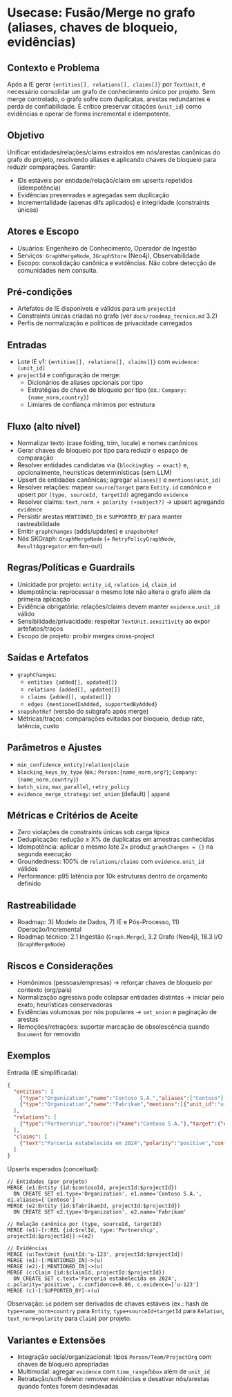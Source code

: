 # Usecase: Fusão/Merge no grafo (aliases, chaves de bloqueio, evidências)

## Contexto e Problema
Após a IE gerar `{entities[], relations[], claims[]}` por `TextUnit`, é necessário consolidar um grafo de conhecimento único por projeto. Sem merge controlado, o grafo sofre com duplicatas, arestas redundantes e perda de confiabilidade. É crítico preservar citações (`unit_id`) como evidências e operar de forma incremental e idempotente.

## Objetivo
Unificar entidades/relações/claims extraídos em nós/arestas canônicas do grafo do projeto, resolvendo aliases e aplicando chaves de bloqueio para reduzir comparações. Garantir:
- IDs estáveis por entidade/relação/claim em upserts repetidos (idempotência)
- Evidências preservadas e agregadas sem duplicação
- Incrementalidade (apenas difs aplicados) e integridade (constraints únicas)

## Atores e Escopo
- Usuários: Engenheiro de Conhecimento, Operador de Ingestão
- Serviços: `GraphMergeNode`, `IGraphStore` (Neo4j), Observabilidade
- Escopo: consolidação canônica e evidências. Não cobre detecção de comunidades nem consulta.

## Pré-condições
- Artefatos de IE disponíveis e válidos para um `projectId`
- Constraints únicas criadas no grafo (ver `docs/roadmap_tecnico.md` 3.2)
- Perfis de normalização e políticas de privacidade carregados

## Entradas
- Lote IE v1: `{entities[], relations[], claims[]}` com `evidence:[unit_id]`
- `projectId` e configuração de merge:
  - Dicionários de aliases opcionais por tipo
  - Estratégias de chave de bloqueio por tipo (ex.: `Company:{name_norm,country}`)
  - Limiares de confiança mínimos por estrutura

## Fluxo (alto nível)
- Normalizar texto (case folding, trim, locale) e nomes canônicos
- Gerar chaves de bloqueio por tipo para reduzir o espaço de comparação
- Resolver entidades candidatas via `{blockingKey → exact}` e, opcionalmente, heurísticas determinísticas (sem LLM)
- Upsert de entidades canônicas; agregar `aliases[]` e `mentions(unit_id)`
- Resolver relações: mapear `source`/`target` para `Entity.id` canônico e upsert por `(type, sourceId, targetId)` agregando `evidence`
- Resolver claims: `text_norm + polarity (+subject?)` → upsert agregando `evidence`
- Persistir arestas `MENTIONED_IN` e `SUPPORTED_BY` para manter rastreabilidade
- Emitir `graphChanges` (adds/updates) e `snapshotRef`
- Nós SKGraph: `GraphMergeNode` (+ `RetryPolicyGraphNode`, `ResultAggregator` em fan-out)

## Regras/Políticas e Guardrails
- Unicidade por projeto: `entity_id`, `relation_id`, `claim_id`
- Idempotência: reprocessar o mesmo lote não altera o grafo além da primeira aplicação
- Evidência obrigatória: relações/claims devem manter `evidence.unit_id` válido
- Sensibilidade/privacidade: respeitar `TextUnit.sensitivity` ao expor artefatos/traços
- Escopo de projeto: proibir merges cross-project

## Saídas e Artefatos
- `graphChanges`:
  - `entities {added[], updated[]}`
  - `relations {added[], updated[]}`
  - `claims {added[], updated[]}`
  - `edges {mentionedInAdded, supportedByAdded}`
- `snapshotRef` (versão do subgrafo após merge)
- Métricas/traços: comparações evitadas por bloqueio, dedup rate, latência, custo

## Parâmetros e Ajustes
- `min_confidence_entity|relation|claim`
- `blocking_keys_by_type` (ex.: `Person:{name_norm,org?}`; `Company:{name_norm,country}`)
- `batch_size`, `max_parallel`, `retry_policy`
- `evidence_merge_strategy`: `set_union` (default) | `append`

## Métricas e Critérios de Aceite
- Zero violações de constraints únicas sob carga típica
- Deduplicação: redução ≥ X% de duplicatas em amostras conhecidas
- Idempotência: aplicar o mesmo lote 2× produz `graphChanges = {}` na segunda execução
- Groundedness: 100% de `relations/claims` com `evidence.unit_id` válidos
- Performance: p95 latência por 10k estruturas dentro de orçamento definido

## Rastreabilidade
- Roadmap: 3) Modelo de Dados, 7) IE e Pós-Processo, 11) Operação/Incremental
- Roadmap técnico: 2.1 Ingestão (`Graph.Merge`), 3.2 Grafo (Neo4j), 18.3 I/O (`GraphMergeNode`)

## Riscos e Considerações
- Homônimos (pessoas/empresas) → reforçar chaves de bloqueio por contexto (org/país)
- Normalização agressiva pode colapsar entidades distintas → iniciar pelo exato; heurísticas conservadoras
- Evidências volumosas por nós populares → `set_union` e paginação de arestas
- Remoções/retrações: suportar marcação de obsolescência quando `Document` for removido

## Exemplos
Entrada (IE simplificada):
```json
{
  "entities": [
    {"type":"Organization","name":"Contoso S.A.","aliases":["Contoso"],"mentions":[{"unit_id":"u-123"}]},
    {"type":"Organization","name":"Fabrikam","mentions":[{"unit_id":"u-123"}]}
  ],
  "relations": [
    {"type":"Partnership","source":{"name":"Contoso S.A."},"target":{"name":"Fabrikam"},"evidence":["u-123"],"confidence":0.91}
  ],
  "claims": [
    {"text":"Parceria estabelecida em 2024","polarity":"positive","confidence":0.86,"evidence":["u-123"]}
  ]
}
```

Upserts esperados (conceitual):
```cypher
// Entidades (por projeto)
MERGE (e1:Entity {id:$contosoId, projectId:$projectId})
  ON CREATE SET e1.type='Organization', e1.name='Contoso S.A.', e1.aliases=['Contoso']
MERGE (e2:Entity {id:$fabrikamId, projectId:$projectId})
  ON CREATE SET e2.type='Organization', e2.name='Fabrikam'

// Relação canônica por (type, sourceId, targetId)
MERGE (e1)-[r:REL {id:$relId, type:'Partnership', projectId:$projectId}]->(e2)

// Evidências
MERGE (u:TextUnit {unitId:'u-123', projectId:$projectId})
MERGE (e1)-[:MENTIONED_IN]->(u)
MERGE (e2)-[:MENTIONED_IN]->(u)
MERGE (c:Claim {id:$claimId, projectId:$projectId})
  ON CREATE SET c.text='Parceria estabelecida em 2024', c.polarity='positive', c.confidence=0.86, c.evidence=['u-123']
MERGE (c)-[:SUPPORTED_BY]->(u)
```

Observação: `id` podem ser derivados de chaves estáveis (ex.: hash de `type+name_norm+country` para `Entity`, `type+sourceId+targetId` para `Relation`, `text_norm+polarity` para `Claim`) por projeto.

## Variantes e Extensões
- Integração social/organizacional: tipos `Person/Team/ProjectOrg` com chaves de bloqueio apropriadas
- Multimodal: agregar `evidence` com `time_range`/`bbox` além de `unit_id`
- Retratação/soft-delete: remover evidências e desativar nós/arestas quando fontes forem desindexadas
